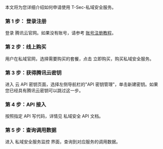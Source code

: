 本文将为您详细介绍如何申请使用 T-Sec-私域安全服务。
### 第 1 步： 登录注册
登录 腾讯云官网。如果没有账号，请参考 [账号注册教程](https://www.qcloud.com/document/product/378/8415)。
### 第 2 步：线上购买
用户在私域官网，选择需要购买的套餐，点击 立即购买，购买私域安全服务。
### 第 3 步：获得腾讯云密钥
进入 云 API 密钥页面，选择左侧导航栏的"API 密钥管理"，单击新建密钥。如果您已经具有腾讯云密钥可以跳过这一步。
### 第 4 步：API 接入
按照指定 API 写代码，详情见 私域安全 API 文档。
### 第 5 步：查询调用数据
进入 私域安全服务监控 界面，查询到对应服务的调用数据。
